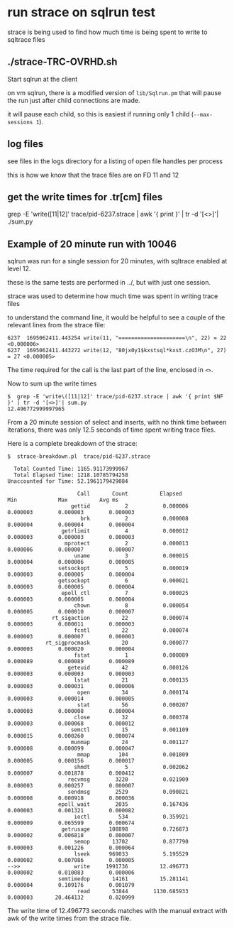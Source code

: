 
# run strace on sqlrun test

strace is being used to find how much time is being spent to write to sqltrace files

## ./strace-TRC-OVRHD.sh

Start sqlrun at the client

on vm sqlrun, there is a modified version of `lib/Sqlrun.pm` that will pause the run just after child connections are made.

it will pause each child, so this is easiest if running only 1 child (`--max-sessions 1`).

## log files

see files in the logs directory for a listing of open file handles per process

this is how we know that the trace files are on FD 11 and 12

## get the write times for .tr[cm] files

grep -E 'write\([11|12]' trace/pid-6237.strace | awk '{ print  }' | tr -d '[<>]'| ./sum.py


## Example of 20 minute run with 10046

sqlrun was run for a single session for 20 minutes, with sqltrace enabled at level 12.

these is the same tests are performed in ../, but with just one session.

strace was used to determine how much time was spent in writing trace files

to understand the command line, it would be helpful to see a couple of the relevant lines from the strace file:

```text
6237  1695062411.443254 write(11, "=====================\n", 22) = 22 <0.000006>
6237  1695062411.443272 write(12, "80jx0y1$kxstsql*kxst.czO3M\n", 27) = 27 <0.000005>
```

The time required for the call is the last part of the line, enclosed in `<>`.

Now to sum up the write times

```text
$  grep -E 'write\([11|12]' trace/pid-6237.strace | awk '{ print $NF  }' | tr -d '[<>]'| sum.py
12.496772999997965
```

From a 20 minute session of select and inserts, with no think time between iterations, there was only 12.5 seconds of time spent writing trace files.

Here is a complete breakdown of the strace:

```text
$  strace-breakdown.pl  trace/pid-6237.strace

  Total Counted Time: 1165.91173999967
  Total Elapsed Time: 1218.10785794258
Unaccounted for Time: 52.1961179429084

                      Call       Count          Elapsed                Min             Max          Avg ms
                    gettid           2           0.000006         0.000003        0.000003        0.000003
                       brk           2           0.000008         0.000004        0.000004        0.000004
                 getrlimit           4           0.000012         0.000003        0.000003        0.000003
                  mprotect           2           0.000013         0.000006        0.000007        0.000007
                     uname           3           0.000015         0.000004        0.000006        0.000005
                setsockopt           5           0.000019         0.000003        0.000005        0.000004
                getsockopt           6           0.000021         0.000003        0.000005        0.000004
                 epoll_ctl           7           0.000025         0.000003        0.000005        0.000004
                     chown           8           0.000054         0.000005        0.000010        0.000007
              rt_sigaction          22           0.000074         0.000003        0.000011        0.000003
                     fcntl          22           0.000074         0.000003        0.000007        0.000003
            rt_sigprocmask          20           0.000077         0.000003        0.000020        0.000004
                     fstat           1           0.000089         0.000089        0.000089        0.000089
                   geteuid          42           0.000126         0.000003        0.000003        0.000003
                     lstat          21           0.000135         0.000003        0.000031        0.000006
                      open          34           0.000174         0.000003        0.000014        0.000005
                      stat          56           0.000207         0.000003        0.000008        0.000004
                     close          32           0.000378         0.000003        0.000068        0.000012
                    semctl          15           0.001109         0.000015        0.000260        0.000074
                    munmap          24           0.001127         0.000008        0.000099        0.000047
                      mmap         104           0.001809         0.000005        0.000156        0.000017
                     shmdt           5           0.002062         0.000007        0.001878        0.000412
                   recvmsg        3220           0.021909         0.000003        0.000257        0.000007
                   sendmsg        2529           0.090821         0.000008        0.000918        0.000036
                epoll_wait        2035           0.167436         0.000003        0.001321        0.000082
                     ioctl         534           0.359921         0.000009        0.065599        0.000674
                 getrusage      108898           0.726873         0.000002        0.006818        0.000007
                     semop       13702           0.877790         0.000003        0.001226        0.000064
                     lseek      969033           5.195529         0.000002        0.007086        0.000005
-->>                 write     1991736          12.496773         0.000002        0.010083        0.000006
                semtimedop       14161          15.281141         0.000004        0.109176        0.001079
                      read       53844        1130.685933         0.000003       20.464132        0.020999
```

The write time of 12.496773 seconds matches with the manual extract with awk of the write times from the strace file.






